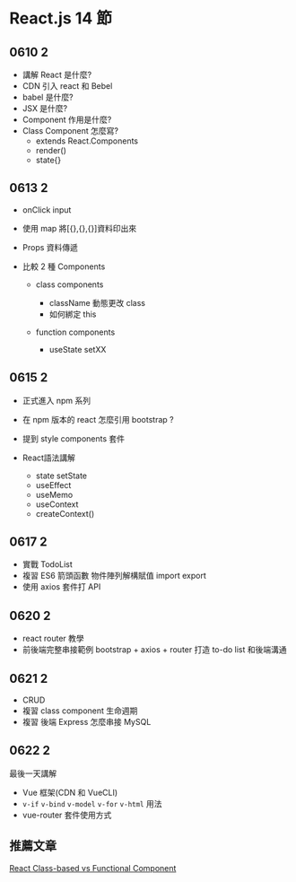# React.js 14 節

## 0610 2

- 講解 React 是什麼?
- CDN 引入 react 和 Bebel
- babel 是什麼?
- JSX 是什麼?
- Component 作用是什麼?
- Class Component 怎麼寫?
  - extends React.Components
  - render()
  - state{}

## 0613 2
- onClick input
- 使用 map 將[{},{},{}]資料印出來
- Props 資料傳遞

- 比較 2 種 Components
    - class components
        - className 動態更改 class
        - 如何綁定 this

    - function components
        - useState setXX

## 0615 2

- 正式進入 npm 系列
- 在 npm 版本的 react 怎麼引用 bootstrap ?
- 提到 style components 套件

- React語法講解
    - state setState
    - useEffect
    - useMemo
    - useContext 
    - createContext()

## 0617 2

- 實戰 TodoList
- 複習 ES6 箭頭函數 物件陣列解構賦值 import export
- 使用 axios 套件打 API

## 0620 2

- react router 教學
- 前後端完整串接範例 bootstrap + axios + router 打造 to-do list 和後端溝通

## 0621 2

- CRUD
- 複習 class component 生命週期
- 複習 後端 Express 怎麼串接 MySQL

## 0622 2

最後一天講解

- Vue 框架(CDN 和 VueCLI)
- `v-if` `v-bind` `v-model` `v-for` `v-html` 用法
- vue-router 套件使用方式

## 推薦文章

[React Class-based vs Functional Component](https://linyencheng.github.io/2020/02/02/react-component-class-based-vs-functional/)
